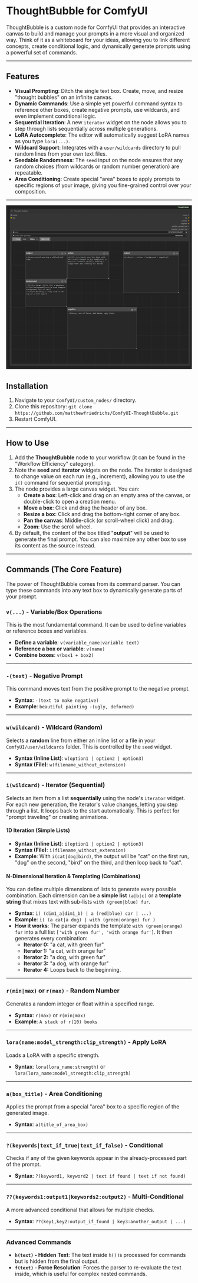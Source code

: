 # **ThoughtBubble for ComfyUI**

ThoughtBubble is a custom node for ComfyUI that provides an interactive canvas to build and manage your prompts in a more visual and organized way. Think of it as a whiteboard for your ideas, allowing you to link different concepts, create conditional logic, and dynamically generate prompts using a powerful set of commands.

---

## **Features**

* **Visual Prompting**: Ditch the single text box. Create, move, and resize "thought bubbles" on an infinite canvas.
* **Dynamic Commands**: Use a simple yet powerful command syntax to reference other boxes, create negative prompts, use wildcards, and even implement conditional logic.
* **Sequential Iteration**: A new `iterator` widget on the node allows you to step through lists sequentially across multiple generations.
* **LoRA Autocomplete**: The editor will automatically suggest LoRA names as you type `lora(...)`.
* **Wildcard Support**: Integrates with a `user/wildcards` directory to pull random lines from your own text files.
* **Seedable Randomness**: The `seed` input on the node ensures that any random choices (from wildcards or random number generation) are repeatable.
* **Area Conditioning**: Create special "area" boxes to apply prompts to specific regions of your image, giving you fine-grained control over your composition.

---

![Thought Bubble](./assets/thoughtbubblescreenshot.png)

## **Installation**

1.  Navigate to your `ComfyUI/custom_nodes/` directory.
2.  Clone this repository: `git clone https://github.com/matthewfriedrichs/ComfyUI-ThoughtBubble.git`
3.  Restart ComfyUI.

---

## **How to Use**

1.  Add the **ThoughtBubble** node to your workflow (it can be found in the "Workflow Efficiency" category).
2.  Note the **seed** and **iterator** widgets on the node. The iterator is designed to change value on each run (e.g., increment), allowing you to use the `i()` command for sequential prompting.
3.  The node provides a large canvas widget. You can:
    * **Create a box**: Left-click and drag on an empty area of the canvas, or double-click to open a creation menu.
    * **Move a box**: Click and drag the header of any box.
    * **Resize a box**: Click and drag the bottom-right corner of any box.
    * **Pan the canvas**: Middle-click (or scroll-wheel click) and drag.
    * **Zoom**: Use the scroll wheel.
4.  By default, the content of the box titled "**output**" will be used to generate the final prompt. You can also maximize any other box to use its content as the source instead.

---

## **Commands (The Core Feature)**

The power of ThoughtBubble comes from its command parser. You can type these commands into any text box to dynamically generate parts of your prompt.

### **`v(...)` - Variable/Box Operations**

This is the most fundamental command. It can be used to define variables or reference boxes and variables.

* **Define a variable**: `v(variable_name|variable text)`
* **Reference a box or variable**: `v(name)`
* **Combine boxes**: `v(box1 + box2)`

---

### **`-(text)` - Negative Prompt**

This command moves text from the positive prompt to the negative prompt.

* **Syntax**: `-(text to make negative)`
* **Example**: `beautiful painting -(ugly, deformed)`

---

### **`w(wildcard)` - Wildcard (Random)**

Selects a **random** line from either an inline list or a file in your `ComfyUI/user/wildcards` folder. This is controlled by the `seed` widget.

* **Syntax (Inline List)**: `w(option1 | option2 | option3)`
* **Syntax (File)**: `w(filename_without_extension)`

---

### **`i(wildcard)` - Iterator (Sequential)**

Selects an item from a list **sequentially** using the node's `iterator` widget. For each new generation, the iterator's value changes, letting you step through a list. It loops back to the start automatically. This is perfect for "prompt traveling" or creating animations.

#### **1D Iteration (Simple Lists)**
* **Syntax (Inline List)**: `i(option1 | option2 | option3)`
* **Syntax (File)**: `i(filename_without_extension)`
* **Example**: With `i(cat|dog|bird)`, the output will be "cat" on the first run, "dog" on the second, "bird" on the third, and then loop back to "cat".

#### **N-Dimensional Iteration & Templating (Combinations)**
You can define multiple dimensions of lists to generate every possible combination. Each dimension can be a **simple list** `(a|b|c)` or a **template string** that mixes text with sub-lists `with (green|blue) fur`.

* **Syntax**: `i( (dim1_a|dim1_b) | a (red|blue) car | ...)`
* **Example**: `i( (a cat|a dog) | with (green|orange) fur )`
* **How it works**: The parser expands the template `with (green|orange) fur` into a full list `['with green fur', 'with orange fur']`. It then generates every combination:
    * **Iterator 0:** "a cat, with green fur"
    * **Iterator 1:** "a cat, with orange fur"
    * **Iterator 2:** "a dog, with green fur"
    * **Iterator 3:** "a dog, with orange fur"
    * **Iterator 4:** Loops back to the beginning.

---

### **`r(min|max)` or `r(max)` - Random Number**

Generates a random integer or float within a specified range.

* **Syntax**: `r(max)` or `r(min|max)`
* **Example**: `A stack of r(10) books`

---

### **`lora(name:model_strength:clip_strength)` - Apply LoRA**

Loads a LoRA with a specific strength.

* **Syntax**: `lora(lora_name:strength)` or `lora(lora_name:model_strength:clip_strength)`

---

### **`a(box_title)` - Area Conditioning**

Applies the prompt from a special "area" box to a specific region of the generated image.

* **Syntax**: `a(title_of_area_box)`

---

### **`?(keywords|text_if_true|text_if_false)` - Conditional**

Checks if any of the given keywords appear in the already-processed part of the prompt.

* **Syntax**: `?(keyword1, keyword2 | text if found | text if not found)`

---

### **`??(keywords1:output1|keywords2:output2)` \- Multi-Conditional**

A more advanced conditional that allows for multiple checks.

* **Syntax**: `??(key1,key2:output_if_found | key3:another_output | ...)`

---

### **Advanced Commands**

* **`h(text)` \- Hidden Text**: The text inside `h()` is processed for commands but is hidden from the final output.
* **`f(text)` \- Force Resolution**: Forces the parser to re-evaluate the text inside, which is useful for complex nested commands.
